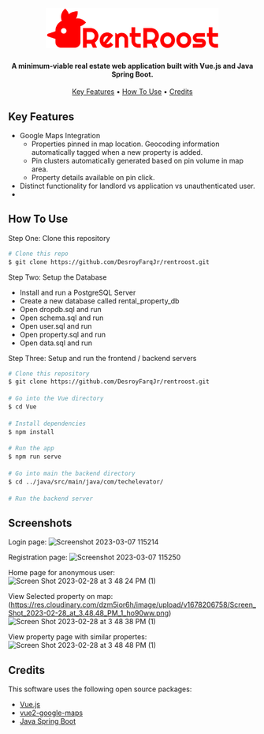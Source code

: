
<h1 align="center">
  <br>
  <a href="https://github.com/DesroyFarqJr/rentroost"><img src="https://raw.githubusercontent.com/Thomas-Fitz/RentRoost/main/vue/public/images/logo.png" alt="RentRoost" width="350"></a>
</h1>

<h4 align="center">A minimum-viable real estate web application built with Vue.js and Java Spring Boot.</h4>

<p align="center">
  <a href="#key-features">Key Features</a> •
  <a href="#how-to-use">How To Use</a> •
  <a href="#credits">Credits</a>
</p>

## Key Features
* Google Maps Integration
  - Properties pinned in map location. Geocoding information automatically tagged when a new property is added.
  - Pin clusters automatically generated based on pin volume in map area.
  - Property details available on pin click.
* Distinct functionality for landlord vs application vs unauthenticated user.
* 

## How To Use

Step One: Clone this repository

```bash
# Clone this repo
$ git clone https://github.com/DesroyFarqJr/rentroost.git
```

Step Two: Setup the Database
* Install and run a PostgreSQL Server
* Create a new database called rental_property_db
* Open dropdb.sql and run
* Open schema.sql and run
* Open user.sql and run
* Open property.sql and run
* Open data.sql and run

Step Three: Setup and run the frontend / backend servers

```bash
# Clone this repository
$ git clone https://github.com/DesroyFarqJr/rentroost.git

# Go into the Vue directory
$ cd Vue

# Install dependencies
$ npm install

# Run the app
$ npm run serve

# Go into main the backend directory
$ cd ../java/src/main/java/com/techelevator/

# Run the backend server
```

## Screenshots


Login page:
![Screenshot 2023-03-07 115214](https://user-images.githubusercontent.com/110345269/223492693-10346461-66fe-4707-a0c9-d1630cc3bb39.png)

Registration page: 
![Screenshot 2023-03-07 115250](https://user-images.githubusercontent.com/110345269/223492728-279073ca-1cc9-4a0a-9672-7e017d65dbe0.png)

Home page for anonymous user: 
![Screen Shot 2023-02-28 at 3 48 24 PM (1)](https://user-images.githubusercontent.com/110345269/223490548-7c1cb80b-a6d8-4f5d-aa49-39dc60c9b058.png)

View Selected property on map:
(https://res.cloudinary.com/dzm5ior6h/image/upload/v1678206758/Screen_Shot_2023-02-28_at_3.48.48_PM_1_ho90ww.png)
![Screen Shot 2023-02-28 at 3 48 38 PM (1)](https://user-images.githubusercontent.com/110345269/223490541-bed8263d-0e3d-41c1-b927-ab06d1b2b84f.png)

View property page with similar propertes:
![Screen Shot 2023-02-28 at 3 48 48 PM (1)](https://user-images.githubusercontent.com/110345269/223490537-87c5948f-067f-48fd-b6f2-8aaf27eb28d2.png)


## Credits
This software uses the following open source packages:

- [Vue.js](https://vuejs.org/)
- [vue2-google-maps](https://github.com/xkjyeah/vue-google-maps)
- [Java Spring Boot](https://spring.io/)
